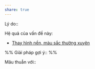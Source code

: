 ```yaml
---
share: true
---
```

Lý do:: 

Hệ quả của vấn đề này:
- [Thay hình nền, màu sắc thường xuyên](../../H%C3%A0nh%20vi/S%E1%BB%A3%20s%E1%BB%B1%20k%E1%BA%BFt%20th%C3%BAc/Thay%20h%C3%ACnh%20n%E1%BB%81n,%20m%C3%A0u%20s%E1%BA%AFc%20th%C6%B0%E1%BB%9Dng%20xuy%C3%AAn.md)


%%
Giải pháp gợi ý:: 
%%



Mâu thuẫn với::
